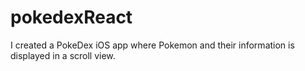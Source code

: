 # pokedexReact
I created a PokeDex iOS app where Pokemon and their information is displayed in a scroll view.
